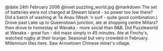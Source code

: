 @date		24th February 2006
@inset		puzzling_world.jpg
@markdown
The set of batteries were not charged at Stewart Island -
so power too low there? Did a batch of washing at Te Anau (Wash 'n surf - quite good combination.) Drove past Lake up to Queenstown junction, ate at shopping centre Millars? then drove to homestay at Wanaka - more social than B&B. Did Puzzleworld at Wanaka - great fun - did maze simply in 45 minutes. Ate at Finchy's, watched rugby at their lounge. Seasonal but very crowded in February. Millennium tiles here. Saw Arrowtown Chinese miner's village.
